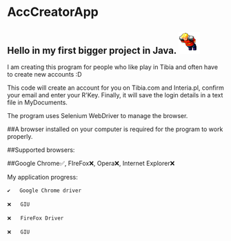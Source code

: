 # AccCreatorApp

## Hello in my first bigger project in Java. ![This is an image](Tibia_icon.png)

I am creating this program for people who like play in Tibia and often have to create new accounts :D 

This code will create an account for you on Tibia.com and Interia.pl, confirm your email and enter your R'Key.
Finally, it will save the login details in a text file in MyDocuments.

The program uses Selenium WebDriver to manage the browser.

##A browser installed on your computer is required for the program to work properly.

##Supported browsers:

##Google Chrome✅, FIreFox❌, Opera❌, Internet Explorer❌


My application progress:
 
    ✔️   Google Chrome driver
  
    ❌   GIU 
  
    ❌   FireFox Driver 
  
    ❌   GIU 
  
  
